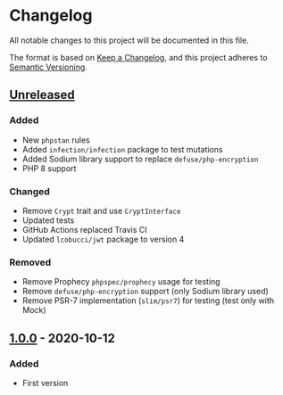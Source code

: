 # Changelog
All notable changes to this project will be documented in this file.

The format is based on [Keep a Changelog](https://keepachangelog.com/en/1.0.0/),
and this project adheres to [Semantic Versioning](https://semver.org/spec/v2.0.0.html).

## [Unreleased]
### Added
- New `phpstan` rules
- Added `infection/infection` package to test mutations
- Added Sodium library support to replace `defuse/php-encryption`
- PHP 8 support

### Changed
- Remove `Crypt` trait and use `CryptInterface`
- Updated tests
- GitHub Actions replaced Travis CI
- Updated `lcobucci/jwt` package to version 4

### Removed
- Remove Prophecy `phpspec/prophecy` usage for testing
- Remove `defuse/php-encryption` support (only Sodium library used)
- Remove PSR-7 implementation (`slim/psr7`) for testing (test only with Mock)

## [1.0.0] - 2020-10-12
### Added
- First version

[Unreleased]: https://github.com/t0mmy742/token-api/compare/1.0.0...HEAD
[1.0.0]: https://github.com/t0mmy742/token-api/releases/tag/1.0.0
